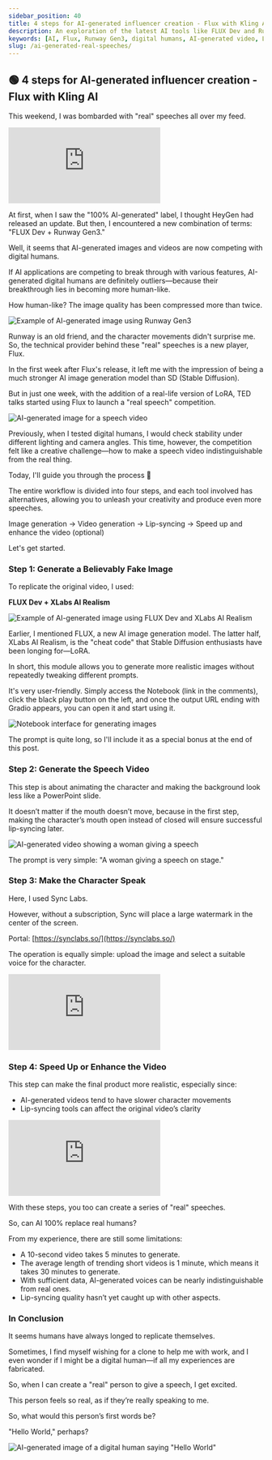 ```yaml
---
sidebar_position: 40
title: 4 steps for AI-generated influencer creation - Flux with Kling AI
description: An exploration of the latest AI tools like FLUX Dev and Runway Gen3 that are making AI-generated videos indistinguishable from real-life speeches.
keywords: [AI, Flux, Runway Gen3, digital humans, AI-generated video, LoRA, Stable Diffusion]
slug: /ai-generated-real-speeches/
---
```


## 🟢 4 steps for AI-generated influencer creation - Flux with Kling AI

This weekend, I was bombarded with "real" speeches all over my feed.

<iframe src="https://player.bilibili.com/player.html?isOutside=true&aid=112975977450935&bvid=BV1pApoemEmr&cid=500001652417609&p=1&high_quality=1&autoplay=0"  style={{width: "100%", height: "500px"}} scrolling="no" border="0" frameborder="no" framespacing="0" allowFullScreen={true}></iframe>

At first, when I saw the "100% AI-generated" label, I thought HeyGen had released an update. But then, I encountered a new combination of terms: "FLUX Dev + Runway Gen3."

Well, it seems that AI-generated images and videos are now competing with digital humans.

If AI applications are competing to break through with various features, AI-generated digital humans are definitely outliers—because their breakthrough lies in becoming more human-like.

How human-like? The image quality has been compressed more than twice.

![Example of AI-generated image using Runway Gen3](https://cdn.jsdelivr.net/gh/donttal/imgbed/img/640-20240817154305325.gif)

Runway is an old friend, and the character movements didn't surprise me. So, the technical provider behind these "real" speeches is a new player, Flux.

In the first week after Flux's release, it left me with the impression of being a much stronger AI image generation model than SD (Stable Diffusion).

But in just one week, with the addition of a real-life version of LoRA, TED talks started using Flux to launch a "real speech" competition.

![AI-generated image for a speech video](https://cdn.jsdelivr.net/gh/donttal/imgbed/img/640.gif)

Previously, when I tested digital humans, I would check stability under different lighting and camera angles. This time, however, the competition felt like a creative challenge—how to make a speech video indistinguishable from the real thing.

Today, I'll guide you through the process 💪

The entire workflow is divided into four steps, and each tool involved has alternatives, allowing you to unleash your creativity and produce even more speeches.

Image generation -> Video generation -> Lip-syncing -> Speed up and enhance the video (optional)

Let's get started.

### Step 1: Generate a Believably Fake Image

To replicate the original video, I used:

**FLUX Dev + XLabs AI Realism**

![Example of AI-generated image using FLUX Dev and XLabs AI Realism](https://cdn.jsdelivr.net/gh/donttal/imgbed/img/640-20240817144948562.jpeg)

Earlier, I mentioned FLUX, a new AI image generation model. The latter half, XLabs AI Realism, is the "cheat code" that Stable Diffusion enthusiasts have been longing for—LoRA.

In short, this module allows you to generate more realistic images without repeatedly tweaking different prompts.

It's very user-friendly. Simply access the Notebook (link in the comments), click the black play button on the left, and once the output URL ending with Gradio appears, you can open it and start using it.

![Notebook interface for generating images](https://cdn.jsdelivr.net/gh/donttal/imgbed/img/640-20240817145013736.png)

The prompt is quite long, so I'll include it as a special bonus at the end of this post.

### Step 2: Generate the Speech Video

This step is about animating the character and making the background look less like a PowerPoint slide.

It doesn’t matter if the mouth doesn’t move, because in the first step, making the character’s mouth open instead of closed will ensure successful lip-syncing later.

![AI-generated video showing a woman giving a speech](https://cdn.jsdelivr.net/gh/donttal/imgbed/img/640-20240817145027436.gif)

The prompt is very simple: "A woman giving a speech on stage."

### Step 3: Make the Character Speak

Here, I used Sync Labs.

However, without a subscription, Sync will place a large watermark in the center of the screen.

Portal: [https://synclabs.so/](https://synclabs.so/)

The operation is equally simple: upload the image and select a suitable voice for the character.

<iframe src="https://player.bilibili.com/player.html?isOutside=true&aid=112975994161777&bvid=BV1cMpoe5EYd&cid=500001652419299&p=1&high_quality=1&autoplay=0"  style={{width: "100%", height: "500px"}} scrolling="no" border="0" frameborder="no" framespacing="0" allowFullScreen={true}></iframe>

### Step 4: Speed Up or Enhance the Video

This step can make the final product more realistic, especially since:

- AI-generated videos tend to have slower character movements
- Lip-syncing tools can affect the original video’s clarity

<iframe src="https://player.bilibili.com/player.html?isOutside=true&aid=112975994292302&bvid=BV1rMpoe5EHi&cid=500001652419454&p=1&high_quality=1&autoplay=0"  style={{width: "100%", height: "500px"}} scrolling="no" border="0" frameborder="no" framespacing="0" allowFullScreen={true}></iframe>

With these steps, you too can create a series of "real" speeches.

So, can AI 100% replace real humans?

From my experience, there are still some limitations:

- A 10-second video takes 5 minutes to generate.
- The average length of trending short videos is 1 minute, which means it takes 30 minutes to generate.
- With sufficient data, AI-generated voices can be nearly indistinguishable from real ones.
- Lip-syncing quality hasn’t yet caught up with other aspects.

### In Conclusion

It seems humans have always longed to replicate themselves.

Sometimes, I find myself wishing for a clone to help me with work, and I even wonder if I might be a digital human—if all my experiences are fabricated.

So, when I can create a "real" person to give a speech, I get excited.

This person feels so real, as if they’re really speaking to me.

So, what would this person’s first words be?

"Hello World," perhaps?

![AI-generated image of a digital human saying "Hello World"](https://cdn.jsdelivr.net/gh/donttal/imgbed/img/640-20240817145053131.gif)
